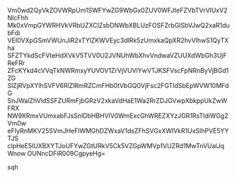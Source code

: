 Vm0wd2QyVkZOVWRpUm1SWFYwZG9WbGx0ZUV0WFJteFZVbTVrVlUxV2NIcFhh
Mk0xVmpGYWRHVkVRbUZXClZsbDNWbXBLUzFOSFZrbGlSbVJwQ2xaR1dubFdi
VEI0VXpGSmVWUnJiR2xTYlZKWVEyc3dlRk5zUmxkaQpXR2hvVlhwS1QyTXha
SFZTYkdScFVteHdXVkV5TVV0U2JVNUhWbXhvVndwaVZUUXdWbGh3UjFReFRr
ZFcKYkd4cVVqTkNWRmxyYUVOV1ZrVjVUVlYwVTJKSFVscFpNRnByVjBGd1ZG
SlZjRVpXYlhSVFV6RlZlRmRZCmFHb0tVbGQ0VjFsc2FGTldSbEpWVW10MFdG
SnJWalZhVldSSFZURmFjbGRzV2xkaVdHaE1Wa2RrZDJGVwpXbkppUkZwWFRX
NW9XRmxVUmxabFJsSnlDbHBHVlV0WmExcGhWREZXYzJGR1RsTldiWGg2Vm0w
eFIyRnMKV25SVmJHeFlWMGhDZWxaV1dsZFhSVGxXWlVkR1UxSlhPVE5YYTJS
clpHeE5lUXBXYTJoUFYwZGtURkV5Ck5VZGpWMVp1VUZRd1MwTnVUalJqWnow
OUNncDFiR009CgpyeHg=

sqh